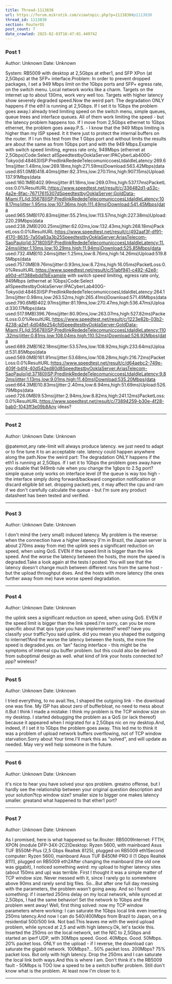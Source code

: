 ```yaml
---
title: Thread-1113830
url: https://forum.mikrotik.com/viewtopic.php?p=1113830#p1113830
thread_id: 1113830
section: RouterOS
post_count: 7
date_crawled: 2025-02-03T16:47:01.449742
---
```


### Post 1
Author: Unknown
Date: Unknown

System: RB5009 with desktop at 2,5Gbps at ether1, and SFP XPon (at 2,5Gbps) at the SFP+ interface.Problem: In order to prevent dropped packages, I set a 949 Mbps limit on the 1Gbps ports and SFP+ egress rate, on the switch menu. Local network works like a charm. Targets on the internet up to about 130ms, work very well too. Targets with higher latency show severely degraded speed.Now the weird part: The degradation ONLY happens if the eth1 is running at 2,5Gbps. If I set it to 1Gbps the problem goes away.I already tried limiting speed on the switch menu, simple queues, queue trees and interface queues. All of them work limiting the speed - but the latency problem happens too. If I move from 2,5Gbps ethernet to 1Gbps ethernet, the problem goes away.P.S. - I know that the 949 Mbps limiting is higher than my ISP speed. It it there just to protect the internal buffers on the router. If I run this test from the 1 Gbps port and without limits the results are about the same as from 1Gbps port and with the 949 Mbps.Example with switch speed limiting, egress rate only, 949Mbps (ethernet at 2,5Gbps)Code:Select allSpeedtestbyOoklaServer:IPACyberLab400G-Tokyo(id:48463)ISP:PredlinkRededeTelecomuniccoesLtdaIdleLatency:269.61ms(jitter:1.48ms,low:269.18ms,high:271.59ms)Download:563.42Mbps(data used:851.0MB)418.40ms(jitter:82.31ms,low:270.11ms,high:907.15ms)Upload:137.91Mbps(data used:160.1MB)402.99ms(jitter:81.18ms,low:269.07ms,high:537.17ms)PacketLoss:0.0%ResultURL:https://www.speedtest.net/result/c/336482d1-a53c-4a2e-8fac-76717615307dSpeedtestbyOoklaServer:GoldData-Miami,FL(id:35678)ISP:PredlinkRededeTelecomuniccoesLtdaIdleLatency:108.17ms(jitter:1.95ms,low:107.36ms,high:111.49ms)Download:541.45Mbps(data used:965.5MB)170.83ms(jitter:55.21ms,low:113.57ms,high:227.38ms)Upload:220.29Mbps(data used:238.2MB)200.25ms(jitter:62.02ms,low:132.43ms,high:268.18ms)PacketLoss:0.0%ResultURL:https://www.speedtest.net/result/c/492aaf3f-df91-4170-8635-7a50a83a3b25SpeedtestbyOoklaServer:AriasTelecom-SaoPaulo(id:37180)ISP:PredlinkRededeTelecomuniccoesLtdaIdleLatency:11.24ms(jitter:1.10ms,low:10.29ms,high:11.94ms)Download:525.85Mbps(data used:732.4MB)10.24ms(jitter:1.25ms,low:8.76ms,high:14.26ms)Upload:519.85Mbps(data used:757.0MB)9.76ms(jitter:0.93ms,low:8.72ms,high:16.05ms)PacketLoss:0.0%ResultURL:https://www.speedtest.net/result/c/51abf941-c492-42e8-a90d-e11388ebdd1bExample with switch speed limiting, egress rate only, 949Mbps (ethernet at 1Gbps)Code:Select allSpeedtestbyOoklaServer:IPACyberLab400G-Tokyo(id:48463)ISP:PredlinkRededeTelecomuniccoesLtdaIdleLatency:264.13ms(jitter:0.98ms,low:263.52ms,high:265.41ms)Download:571.49Mbps(data used:790.6MB)402.97ms(jitter:81.19ms,low:270.47ms,high:536.47ms)Upload:330.17Mbps(data used:517.9MB)396.76ms(jitter:80.90ms,low:263.07ms,high:527.82ms)PacketLoss:0.0%ResultURL:https://www.speedtest.net/result/c/1223e82b-03b2-4238-a2ef-4d048e254cfdSpeedtestbyOoklaServer:GoldData-Miami,FL(id:35678)ISP:PredlinkRededeTelecomuniccoesLtdaIdleLatency:110.32ms(jitter:0.81ms,low:108.04ms,high:110.52ms)Download:526.92Mbps(data used:689.2MB)162.18ms(jitter:53.57ms,low:108.92ms,high:233.64ms)Upload:531.85Mbps(data used:569.0MB)161.91ms(jitter:53.68ms,low:108.28ms,high:216.72ms)PacketLoss:0.0%ResultURL:https://www.speedtest.net/result/c/d64aebc2-749e-409f-b4f4-40d542ed80d8SpeedtestbyOoklaServer:AriasTelecom-SaoPaulo(id:37180)ISP:PredlinkRededeTelecomuniccoesLtdaIdleLatency:9.82ms(jitter:1.13ms,low:9.01ms,high:11.40ms)Download:535.20Mbps(data used:664.3MB)10.83ms(jitter:2.40ms,low:8.94ms,high:51.69ms)Upload:526.79Mbps(data used:726.0MB)9.53ms(jitter:2.94ms,low:8.82ms,high:241.12ms)PacketLoss:0.0%ResultURL:https://www.speedtest.net/result/c/73894259-b30e-4f28-bab0-1043ff3e09b8Any ideas?

---
### Post 2
Author: Unknown
Date: Unknown

@patemot,any rate-limit will always produce latency. we just need to adapt or to fine tune it to an acceptable rate. latency could happen anywhere along the path.Now the weird part: The degradation ONLY happens if the eth1 is running at 2,5Gbps. If I set it to 1Gbps the problem goes away.have you disable that 949mb rule when you change the 1gbps to 2.5g port? simple queue only works on interface level (if the queue is way too high - the interface simply doing forward/backward congestion notification or discard eligible bit set. dropping packet).yes, it may affect the cpu and ram if we don't carefully calculate the queue - but I'm sure any product datasheet has been tested and verified.

---
### Post 3
Author: Unknown
Date: Unknown

I don't mind the (very small) induced latency. My problem is the reverse: when the connection have a higher latency (I'm in Brazil, the Japan server is about 270ms away from me) the uplink sees a significant reduction on speed, when using QoS. EVEN if the speed limit is bigger than the link speed. And the worse the latency between the hosts, the more the speed is degraded.Take a look again at the tests I posted: You will see that the latency doesn't change much between different runs from the same host - but the upload throughput does. And the hosts with more latency (the ones further away from me) have worse speed degradation.

---
### Post 4
Author: Unknown
Date: Unknown

the uplink sees a significant reduction on speed, when using QoS. EVEN if the speed limit is bigger than the link speed.I'm sorry, can you be more specific about that qos type you have implemented? wred? have you classify your traffic?you said uplink. did you mean you shaped the outgoing to internet?And the worse the latency between the hosts, the more the speed is degraded.yes. on 'lan" facing interface - this might be the symptoms of internal cpu buffer problem. but this could also be derived from suboptimal design as well. what kind of link your hosts connected to? ppp? wireless?

---
### Post 5
Author: Unknown
Date: Unknown

I tried everything, to no avail.Yes, I shaped the outgoing link - the download one was fine. My ISP has about zero of bufferbloat, no need to mess about it.But I think I made a mistake: I think my problem is the TCP window size on my desktop. I started debugging the problem as a QoS (or lack thereof) because it appeared when I migrated for a 2,5Gbps nic on my desktop.And, indeed, if I set it to 1Gbps the problem goes away. This led me to think it was a problem of upload network buffers overflowing, not of TCP window starvation.Sorry about Your time.I'll mark this as "solved", and will update as needed. May very well help someone in the future.

---
### Post 6
Author: Unknown
Date: Unknown

it's nice to hear you have solved your qos problem. greatno offense, but I hardly see the relationship between your original question description and your solution?tcp window size? smaller size to bigger one makes latency smaller. greatand what happened to that ether1 port?

---
### Post 7
Author: Unknown
Date: Unknown

As I promised, here is what happened so far.Router: RB5009Internet: FTTH, XPON (module DFP-34X-2C2)Desktop: Ryzen 5600, with mainboard Asus TUF B550M-Plus (2,5 Gbps Realtek 8125), plugged on RB5009 eth1Second computer: Ryzen 5600, mainboard Asus TUF B450M-PRO II (1 Gbps Realtek 8111), plugged on RB5009 eth2After changing the mainboard (the old one was gigabit), I noticed something weird: my upload to higher latency sites (about 150ms and up) was terrible. First I thought it was a simple matter of TCP window size. Never messed with it, since I rarely go to somewhere above 90ms and rarely send big files. So...But after one full day messing with the parameters, the problem wasn't going away. And so I found something: if I inserted 250ms delay on my local network, while synced at 2,5Gbps,  I had the same behavior! Set the network to 1Gbps and the problem went away! Well, first thing solved: now my TCP window parameters where working: I can saturate the 1Gbps local link even inserting 250ms latency.And now I can do 540/400Mbps from Brazil to Japan, on a residential 500/500 link. Not bad.This leaves me with the weird upload problem, while synced at 2,5 and with high latency.Ok, let's tackle this. Inserted the 250ms on the local network, set the NIC to 2,5Gbps and started an iperf UDP, with 30Mbps speed. Good. 40Mbps. Good. 50Mbps. 20% packet loss. ONLY on the upload - if I reverse, the download can saturate the gigabit network. 100Mbps?... 50% packet loss. 200Mbps? 75% packet loss. But only with high latency. Drop the 250ms and I can saturate the local link both ways.And this is where I am. Don't think it's the RB5009 fault - 50Mbps is TOO low a speed to be a switch buffer problem. Still don't know what is the problem. At least now I'm closer to it.

---
